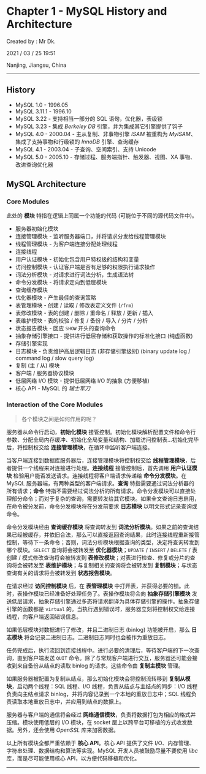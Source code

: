 # Chapter 1 - MySQL History and Architecture

Created by : Mr Dk.

2021 / 03 / 25 19:51

Nanjing, Jiangsu, China

---

## History

* MySQL 1.0 - 1996.05
* MySQL 3.11.1 - 1996.10
* MySQL 3.22 - 支持相当一部分的 SQL 语句，优化器，表级锁
* MySQL 3.23 - 集成 *Berkeley DB* 引擎，并为集成其它引擎提供了钩子
* MySQL 4.0 - 2000.04 - 主从复制、非事物引擎 *ISAM* 被重构为 *MyISAM*、集成了支持事物和行级锁的 *InnoDB* 引擎、查询缓存
* MySQL 4.1 - 2003.04 - 子查询、空间索引、支持 Unicode
* MySQL 5.0 - 2005.10 - 存储过程、服务端指针、触发器、视图、XA 事物、改进查询优化器

## MySQL Architecture

### Core Modules

此处的 **模块** 特指在逻辑上同属一个功能的代码 (可能位于不同的源代码文件中)。

* 服务器初始化模块
* 连接管理模块 - 监听服务器端口，并将请求分发给线程管理模块
* 线程管理模块 - 为客户端连接分配处理线程
* 连接线程
* 用户认证模块 - 初始化包含用户特权级的结构和变量
* 访问控制模块 - 认证客户端是否有足够的权限执行请求操作
* 词法分析模块 - 对请求进行词法分析，生成语法树
* 命令分发模块 - 将请求定向到低层模块
* 查询缓存模块
* 优化器模块 - 产生最佳的查询策略
* 表管理模块 - 创建 / 读取 / 修改表定义文件 (`/frm`)
* 表修改模块 - 表的创建 / 删除 / 重命名 / 释放 / 更新 / 插入
* 表维护模块 - 表的校验 / 修复 / 备份 / 导入 / 分片 / 分析
* 状态报告模块 - 回应 `SHOW` 开头的查询命令
* 抽象存储引擎接口 - 提供进行低层存储和获取操作的标准化接口 (纯虚函数)
* 存储引擎实现
* 日志模块 - 负责维护高层逻辑日志 (非存储引擎级别) (binary update log / command log / slow query log)
* 复制 (主 / 从) 模块
* 客户端 / 服务器协议模块
* 低层网络 I/O 模块 - 提供低层网络 I/O 的抽象 (方便移植)
* 核心 API - MySQL 的 *瑞士军刀*

### Interaction of the Core Modules

> 各个模块之间是如何作用的呢？

服务器从命令行启动，**初始化模块** 接管控制。初始化模块解析配置文件和命令行参数、分配全局内存缓冲、初始化全局变量和结构、加载访问控制表...初始化完毕后，将控制权交给 **连接管理模块**，在循环中监听客户端连接。

当客户端连接到数据库服务器后，连接管理模块将控制权交给 **线程管理模块**，后者提供一个线程来对连接进行处理。**连接线程** 接管控制后，首先调用 **用户认证模块** 检验用户能否发送请求。连接线程将客户端请求传递给 **命令分发模块**。在 MySQL 服务器端，有两种类型的客户端请求。**查询** 特指需要通过词法分析器的所有请求；**命令** 特指不需要经过词法分析的所有请求。命令分发模块可以直接处理部分命令；而对于复杂的查询，需要转发给其它模块。如果全文查询日志启用，在命令被分发前，命令分发模块将在分发前要求 **日志模块** 以明文形式记录查询或命令。

命令分发模块经由 **查询缓存模块** 将查询转发到 **词法分析模块**。如果之前的查询结果已经被缓存，并依旧合法，那么可以直接返回查询结果，此时连接线程重新接管控制，等待下一条命令；否则，词法分析模块根据查询的类型，决定将查询转发到哪个模块。`SELECT` 查询将会被转发至 **优化器模块**；`UPDATE` / `INSERT` / `DELETE` / 表创建 / 模式修改查询将会被转发到 **表修改模块**；对表进行检查、修复或分片的查询将会被转发至 **表维护模块**；与复制相关的查询将会被转发到 **复制模块**；与状态查询有关的请求将会被转发到 **状态报告模块**。

在请求经过 **访问控制模块** 后，在 **表管理模块** 中打开表，并获得必要的锁。此时，表操作模块已经准备好处理任务了。表操作模块将会向 **抽象存储引擎模块** 发送低层请求，抽象存储引擎通过多态将请求翻译为具体存储引擎的操作。抽象存储引擎的函数都是 `virtual` 的。当执行遇到错误时，服务器立刻将控制权交给连接线程，向客户端返回错误信息。

如果低层模块对数据进行了修改，并且二进制日志 (binlog) 功能被开启，那么 **日志模块** 将会记录二进制日志。二进制日志同时也会被作为重放日志。

任务完成后，执行流回到连接线程中。进行必要的清理后，等待客户端的下一次查询，直到客户端发送 `QUIT` 命令。除了与常规客户端进行交互，服务器还可能会接收到来自备份从结点的读取 binlog 的请求。这些命令由 **复制主模块** 管理。

如果服务器被配置为复制从结点，那么初始化模块会将控制流转移到 **复制从模块**，启动两个线程：SQL 线程、I/O 线程，负责从结点与主结点的同步：I/O 线程负责向主结点请求 binlog，并将内容记录到一个本地的重放日志中；SQL 线程负责读取本地重放日志中，并应用到结点的数据上。

服务器与客户端的通信将会经过 **网络通信模块**，负责将数据打包为相应的格式并压缩。模块使用低层的 I/O 模块，在 socket 层上以跨平台可移植的方式收发数据。另外，还会使用 *OpenSSL* 库来加密数据。

以上所有模块全都严重依赖于 **核心 API**。核心 API 提供了文件 I/O、内存管理、字符串处理、数据结构和算法等实现。MySQL 开发人员被鼓励尽量不要使用 *libc* 库，而是尽可能使用核心 API，以方便代码移植和优化。

---

